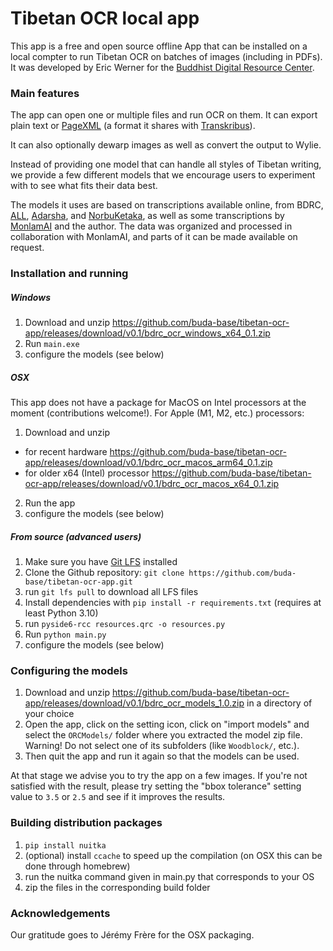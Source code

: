 # Tibetan OCR local app

This app is a free and open source offline App that can be installed on a local compter to run Tibetan OCR on batches of images (including in PDFs). It was developed by Eric Werner for the [Buddhist Digital Resource Center](https://www.bdrc.io).

### Main features

The app can open one or multiple files and run OCR on them. It can export plain text or [PageXML](https://github.com/PRImA-Research-Lab/PAGE-XML) (a format it shares with [Transkribus](https://www.transkribus.org/)). 

It can also optionally dewarp images as well as convert the output to Wylie.

Instead of providing one model that can handle all styles of Tibetan writing, we provide a few different models that we encourage users to experiment with to see what fits their data best.

The models it uses are based on transcriptions available online, from BDRC, [ALL](https://asianlegacylibrary.org/), [Adarsha](https://adarshah.org/), and [NorbuKetaka](http://purl.bdrc.io/resource/PR1ER1), as well as some transcriptions by [MonlamAI](https://monlam.ai/) and the author. The data was organized and processed in collaboration with MonlamAI, and parts of it can be made available on request.

### Installation and running

##### Windows

1. Download and unzip https://github.com/buda-base/tibetan-ocr-app/releases/download/v0.1/bdrc_ocr_windows_x64_0.1.zip
2. Run `main.exe`
3. configure the models (see below)

##### OSX

This app does not have a package for MacOS on Intel processors at the moment (contributions welcome!). For Apple (M1, M2, etc.) processors:

1. Download and unzip
- for recent hardware https://github.com/buda-base/tibetan-ocr-app/releases/download/v0.1/bdrc_ocr_macos_arm64_0.1.zip
- for older x64 (Intel) processor https://github.com/buda-base/tibetan-ocr-app/releases/download/v0.1/bdrc_ocr_macos_x64_0.1.zip
2. Run the app
3. configure the models (see below)

##### From source (advanced users)

1. Make sure you have [Git LFS](https://git-lfs.com) installed
2. Clone the Github repository: `git clone https://github.com/buda-base/tibetan-ocr-app.git`
3. run `git lfs pull` to download all LFS files
4. Install dependencies with `pip install -r requirements.txt` (requires at least Python 3.10)
5. run `pyside6-rcc resources.qrc -o resources.py`
6. Run `python main.py`
7. configure the models (see below)

### Configuring the models

1. Download and unzip https://github.com/buda-base/tibetan-ocr-app/releases/download/v0.1/bdrc_ocr_models_1.0.zip in a directory of your choice
2. Open the app, click on the setting icon, click on "import models" and select the `ORCModels/` folder where you extracted the model zip file. Warning! Do not select one of its subfolders (like `Woodblock/`, etc.).
3. Then quit the app and run it again so that the models can be used.

At that stage we advise you to try the app on a few images. If you're not satisfied with the result, please try setting the "bbox tolerance" setting value to `3.5` or `2.5` and see if it improves the results.

### Building distribution packages

1. `pip install nuitka`
2. (optional) install `ccache` to speed up the compilation (on OSX this can be done through homebrew)
3. run the nuitka command given in main.py that corresponds to your OS
4. zip the files in the corresponding build folder

### Acknowledgements

Our gratitude goes to Jérémy Frère for the OSX packaging.
